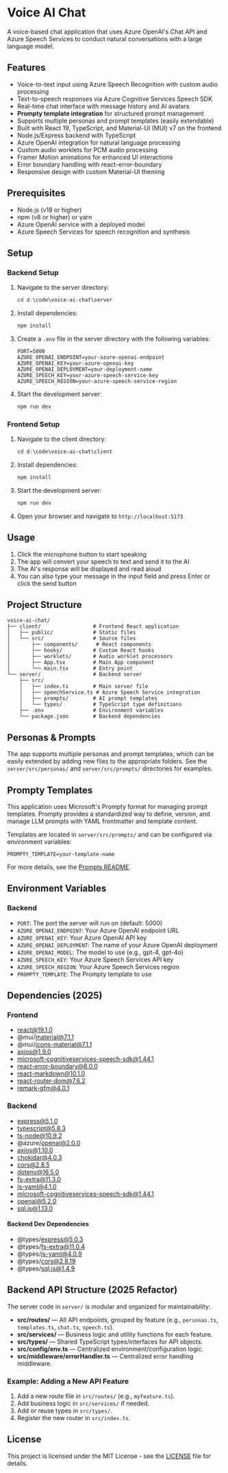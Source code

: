 # Voice AI Chat

A voice-based chat application that uses Azure OpenAI's Chat API and Azure Speech Services to conduct natural conversations with a large language model.

## Features

- Voice-to-text input using Azure Speech Recognition with custom audio processing
- Text-to-speech responses via Azure Cognitive Services Speech SDK
- Real-time chat interface with message history and AI avatars
- **Prompty template integration** for structured prompt management
- Supports multiple personas and prompt templates (easily extendable)
- Built with React 19, TypeScript, and Material-UI (MUI) v7 on the frontend
- Node.js/Express backend with TypeScript
- Azure OpenAI integration for natural language processing
- Custom audio worklets for PCM audio processing
- Framer Motion animations for enhanced UI interactions
- Error boundary handling with react-error-boundary
- Responsive design with custom Material-UI theming

## Prerequisites

- Node.js (v18 or higher)
- npm (v8 or higher) or yarn
- Azure OpenAI service with a deployed model
- Azure Speech Services for speech recognition and synthesis

## Setup

### Backend Setup

1. Navigate to the server directory:
   ```powershell
   cd d:\code\voice-ai-chat\server
   ```

2. Install dependencies:
   ```powershell
   npm install
   ```

3. Create a `.env` file in the server directory with the following variables:
   ```env
   PORT=5000
   AZURE_OPENAI_ENDPOINT=your-azure-openai-endpoint
   AZURE_OPENAI_KEY=your-azure-openai-key
   AZURE_OPENAI_DEPLOYMENT=your-deployment-name
   AZURE_SPEECH_KEY=your-azure-speech-service-key
   AZURE_SPEECH_REGION=your-azure-speech-service-region
   ```

4. Start the development server:
   ```powershell
   npm run dev
   ```

### Frontend Setup

1. Navigate to the client directory:
   ```powershell
   cd d:\code\voice-ai-chat\client
   ```

2. Install dependencies:
   ```powershell
   npm install
   ```

3. Start the development server:
   ```powershell
   npm run dev
   ```

4. Open your browser and navigate to `http://localhost:5173`

## Usage

1. Click the microphone button to start speaking
2. The app will convert your speech to text and send it to the AI
3. The AI's response will be displayed and read aloud
4. You can also type your message in the input field and press Enter or click the send button

## Project Structure

```
voice-ai-chat/
├── client/                 # Frontend React application
│   ├── public/             # Static files
│   └── src/                # Source files
│       ├── components/      # React components
│       ├── hooks/          # Custom React hooks
│       ├── worklets/       # Audio worklet processors
│       ├── App.tsx         # Main App component
│       └── main.tsx        # Entry point
└── server/                 # Backend server
    ├── src/
    │   ├── index.ts        # Main server file
    │   ├── speechService.ts # Azure Speech Service integration
    │   ├── prompts/        # AI prompt templates
    │   └── types/          # TypeScript type definitions
    ├── .env                # Environment variables
    └── package.json        # Backend dependencies
```

## Personas & Prompts

The app supports multiple personas and prompt templates, which can be easily extended by adding new files to the appropriate folders. See the `server/src/personas/` and `server/src/prompts/` directories for examples.

## Prompty Templates

This application uses Microsoft's Prompty format for managing prompt templates. Prompty provides a standardized way to define, version, and manage LLM prompts with YAML frontmatter and template content.

Templates are located in `server/src/prompts/` and can be configured via environment variables:

```env
PROMPTY_TEMPLATE=your-template-name
```

For more details, see the [Prompts README](server/src/prompts/README.md).

## Environment Variables

### Backend

- `PORT`: The port the server will run on (default: 5000)
- `AZURE_OPENAI_ENDPOINT`: Your Azure OpenAI endpoint URL
- `AZURE_OPENAI_KEY`: Your Azure OpenAI API key
- `AZURE_OPENAI_DEPLOYMENT`: The name of your Azure OpenAI deployment
- `AZURE_OPENAI_MODEL`: The model to use (e.g., gpt-4, gpt-4o)
- `AZURE_SPEECH_KEY`: Your Azure Speech Services API key
- `AZURE_SPEECH_REGION`: Your Azure Speech Services region
- `PROMPTY_TEMPLATE`: The Prompty template to use

## Dependencies (2025)

### Frontend
- react@19.1.0
- @mui/material@7.1.1
- @mui/icons-material@7.1.1
- axios@1.9.0
- microsoft-cognitiveservices-speech-sdk@1.44.1
- react-error-boundary@6.0.0
- react-markdown@10.1.0
- react-router-dom@7.6.2
- remark-gfm@4.0.1

### Backend
- express@5.1.0
- typescript@5.8.3
- ts-node@10.9.2
- @azure/openai@2.0.0
- axios@1.10.0
- chokidar@4.0.3
- cors@2.8.5
- dotenv@16.5.0
- fs-extra@11.3.0
- js-yaml@4.1.0
- microsoft-cognitiveservices-speech-sdk@1.44.1
- openai@5.2.0
- sql.js@1.13.0

#### Backend Dev Dependencies
- @types/express@5.0.3
- @types/fs-extra@11.0.4
- @types/js-yaml@4.0.9
- @types/cors@2.8.19
- @types/sql.js@1.4.9

## Backend API Structure (2025 Refactor)

The server code in `server/` is modular and organized for maintainability:

- **src/routes/** — All API endpoints, grouped by feature (e.g., `personas.ts`, `templates.ts`, `chat.ts`, `speech.ts`).
- **src/services/** — Business logic and utility functions for each feature.
- **src/types/** — Shared TypeScript types/interfaces for API objects.
- **src/config/env.ts** — Centralized environment/configuration logic.
- **src/middleware/errorHandler.ts** — Centralized error handling middleware.

### Example: Adding a New API Feature
1. Add a new route file in `src/routes/` (e.g., `myfeature.ts`).
2. Add business logic in `src/services/` if needed.
3. Add or reuse types in `src/types/`.
4. Register the new router in `src/index.ts`.

## License

This project is licensed under the MIT License - see the [LICENSE](LICENSE) file for details.
